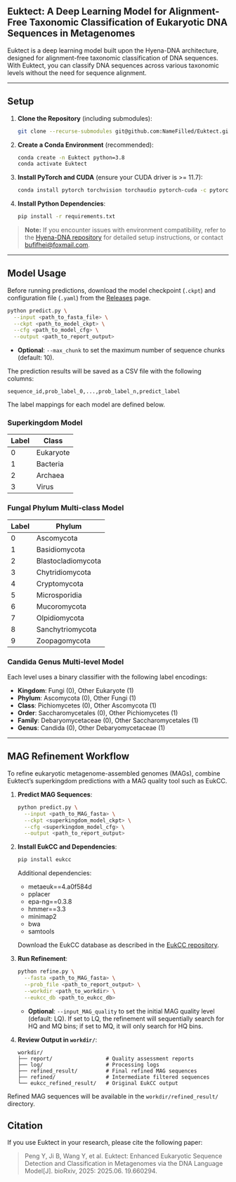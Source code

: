 ## Euktect: A Deep Learning Model for Alignment-Free Taxonomic Classification of Eukaryotic DNA Sequences in Metagenomes

Euktect is a deep learning model built upon the Hyena-DNA architecture, designed for alignment-free taxonomic classification of DNA sequences. With Euktect, you can classify DNA sequences across various taxonomic levels without the need for sequence alignment.

------

## Setup

1. **Clone the Repository** (including submodules):

   ```bash
   git clone --recurse-submodules git@github.com:NameFilled/Euktect.git
   ```

2. **Create a Conda Environment** (recommended):

   ```bash
   conda create -n Euktect python=3.8
   conda activate Euktect
   ```

3. **Install PyTorch and CUDA** (ensure your CUDA driver is >= 11.7):

   ```bash
   conda install pytorch torchvision torchaudio pytorch-cuda -c pytorch -c nvidia
   ```

4. **Install Python Dependencies**:

   ```bash
   pip install -r requirements.txt
   ```

> **Note:** If you encounter issues with environment compatibility, refer to the [Hyena-DNA repository](https://github.com/HazyResearch/hyena-dna) for detailed setup instructions, or contact [bufifhei@foxmail.com](mailto:bufifhei@foxmail.com).

------

## Model Usage

Before running predictions, download the model checkpoint (`.ckpt`) and configuration file (`.yaml`) from the [Releases](https://github.com/NameFilled/Euktect/releases) page.

```bash
python predict.py \
  --input <path_to_fasta_file> \
  --ckpt <path_to_model_ckpt> \
  --cfg <path_to_model_cfg> \
  --output <path_to_report_output>
```

- **Optional**: `--max_chunk` to set the maximum number of sequence chunks (default: 10).

The prediction results will be saved as a CSV file with the following columns:

```
sequence_id,prob_label_0,...,prob_label_n,predict_label
```

The label mappings for each model are defined below.

### Superkingdom Model

| Label | Class     |
| ----- | --------- |
| 0     | Eukaryote |
| 1     | Bacteria  |
| 2     | Archaea   |
| 3     | Virus     |

### Fungal Phylum Multi-class Model

| Label | Phylum             |
| ----- | ------------------ |
| 0     | Ascomycota         |
| 1     | Basidiomycota      |
| 2     | Blastocladiomycota |
| 3     | Chytridiomycota    |
| 4     | Cryptomycota       |
| 5     | Microsporidia      |
| 6     | Mucoromycota       |
| 7     | Olpidiomycota      |
| 8     | Sanchytriomycota   |
| 9     | Zoopagomycota      |

### Candida Genus Multi-level Model

Each level uses a binary classifier with the following label encodings:

- **Kingdom**: Fungi (0), Other Eukaryote (1)
- **Phylum**: Ascomycota (0), Other Fungi (1)
- **Class**: Pichiomycetes (0), Other Ascomycota (1)
- **Order**: Saccharomycetales (0), Other Pichiomycetes (1)
- **Family**: Debaryomycetaceae (0), Other Saccharomycetales (1)
- **Genus**: Candida (0), Other Debaryomycetaceae (1)

------

## MAG Refinement Workflow

To refine eukaryotic metagenome-assembled genomes (MAGs), combine Euktect’s superkingdom predictions with a MAG quality tool such as EukCC.

1. **Predict MAG Sequences**:

   ```bash
   python predict.py \
     --input <path_to_MAG_fasta> \
     --ckpt <superkingdom_model_ckpt> \
     --cfg <superkingdom_model_cfg> \
     --output <path_to_report_output>
   ```

2. **Install EukCC and Dependencies**:

   ```bash
   pip install eukcc
   ```

   Additional dependencies:

   - metaeuk==4.a0f584d
   - pplacer
   - epa-ng==0.3.8
   - hmmer==3.3
   - minimap2
   - bwa
   - samtools

   Download the EukCC database as described in the [EukCC repository](https://github.com/EBI-Metagenomics/EukCC).

3. **Run Refinement**:

   ```bash
   python refine.py \
     --fasta <path_to_MAG_fasta> \
     --prob_file <path_to_report_output> \
     --workdir <path_to_workdir> \
     --eukcc_db <path_to_eukcc_db>
   ```
    - **Optional**: `--input_MAG_quality` to set the initial MAG quality level (default: LQ).
   If set to LQ, the refinement will sequentially search for HQ and MQ bins;
   if set to MQ, it will only search for HQ bins.

4. **Review Output in `workdir/`**:

   ```plaintext
   workdir/
   ├── report/                 # Quality assessment reports
   ├── log/                    # Processing logs
   ├── refined_result/         # Final refined MAG sequences
   ├── refined/                # Intermediate filtered sequences
   └── eukcc_refined_result/   # Original EukCC output
   ```

Refined MAG sequences will be available in the `workdir/refined_result/` directory.

## Citation

If you use Euktect in your research, please cite the following paper:

> Peng Y, Ji B, Wang Y, et al. Euktect: Enhanced Eukaryotic Sequence Detection and Classification in Metagenomes via the DNA Language Model[J]. bioRxiv, 2025: 2025.06. 19.660294.
